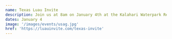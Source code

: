 ```yaml
---
name: Texas Luau Invite
description: Join us at 8am on January 4th at the Kalahari Waterpark Resort in Round Rock, TX and cheer on our Level 3 Team at their first competition of 2025!
dates: January 4
image: '/images/events/usag.jpg'
href: 'https://luauinvite.com/texas-invite'
---
```

